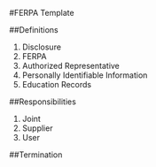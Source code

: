 #FERPA Template

##Definitions
1. Disclosure
2. FERPA
3. Authorized Representative
4. Personally Identifiable Information
5. Education Records

##Responsibilities
1. Joint
2. Supplier
3. User

##Termination
